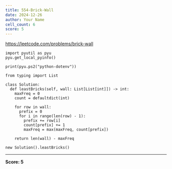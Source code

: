 ```yaml
---
title: 554-Brick-Wall
date: 2024-12-26
author: Your Name
cell_count: 6
score: 5
---
```


https://leetcode.com/problems/brick-wall


```
import pyutil as pyu
pyu.get_local_pyinfo()
```


```
print(pyu.ps2("python-dotenv"))
```


```
from typing import List
```


```
class Solution:
  def leastBricks(self, wall: List[List[int]]) -> int:
    maxFreq = 0
    count = defaultdict(int)

    for row in wall:
      prefix = 0
      for i in range(len(row) - 1):
        prefix += row[i]
        count[prefix] += 1
        maxFreq = max(maxFreq, count[prefix])

    return len(wall) - maxFreq
```


```
new Solution().leastBricks()
```


---
**Score: 5**